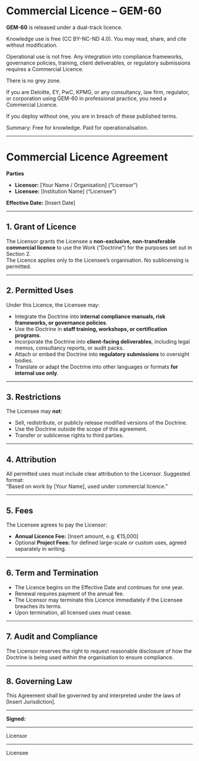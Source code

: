 # Commercial Licence – GEM-60

**GEM-60** is released under a dual-track licence.

Knowledge use is free (CC BY-NC-ND 4.0). You may read, share, and cite without modification.

Operational use is not free. Any integration into compliance frameworks, governance policies, training, client deliverables, or regulatory submissions requires a Commercial Licence.

There is no grey zone.

If you are Deloitte, EY, PwC, KPMG, or any consultancy, law firm, regulator, or corporation using GEM-60 in professional practice, you need a Commercial Licence.

If you deploy without one, you are in breach of these published terms.

Summary: Free for knowledge. Paid for operationalisation.

---

# Commercial Licence Agreement

**Parties**  
- **Licensor:** [Your Name / Organisation] (“Licensor”)  
- **Licensee:** [Institution Name] (“Licensee”)  

**Effective Date:** [Insert Date]

---

## 1. Grant of Licence
The Licensor grants the Licensee a **non-exclusive, non-transferable commercial licence** to use the Work (“Doctrine”) for the purposes set out in Section 2.  
The Licence applies only to the Licensee’s organisation. No sublicensing is permitted.

---

## 2. Permitted Uses
Under this Licence, the Licensee may:  
- Integrate the Doctrine into **internal compliance manuals, risk frameworks, or governance policies**.  
- Use the Doctrine in **staff training, workshops, or certification programs**.  
- Incorporate the Doctrine into **client-facing deliverables**, including legal memos, consultancy reports, or audit packs.  
- Attach or embed the Doctrine into **regulatory submissions** to oversight bodies.  
- Translate or adapt the Doctrine into other languages or formats **for internal use only**.

---

## 3. Restrictions
The Licensee may **not**:  
- Sell, redistribute, or publicly release modified versions of the Doctrine.  
- Use the Doctrine outside the scope of this agreement.  
- Transfer or sublicense rights to third parties.

---

## 4. Attribution
All permitted uses must include clear attribution to the Licensor. Suggested format:  
“Based on work by [Your Name], used under commercial licence.”

---

## 5. Fees
The Licensee agrees to pay the Licensor:  
- **Annual Licence Fee:** [Insert amount, e.g. €15,000]  
- Optional **Project Fees:** for defined large-scale or custom uses, agreed separately in writing.

---

## 6. Term and Termination
- The Licence begins on the Effective Date and continues for one year.  
- Renewal requires payment of the annual fee.  
- The Licensor may terminate this Licence immediately if the Licensee breaches its terms.  
- Upon termination, all licensed uses must cease.

---

## 7. Audit and Compliance
The Licensor reserves the right to request reasonable disclosure of how the Doctrine is being used within the organisation to ensure compliance.  

---

## 8. Governing Law
This Agreement shall be governed by and interpreted under the laws of [Insert Jurisdiction].

---

**Signed:**  

_______________________  
Licensor  

_______________________  
Licensee
